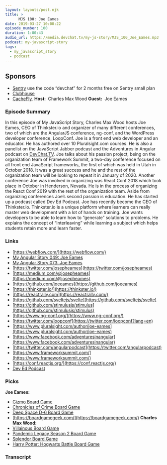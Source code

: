 ```yaml
---
layout: layouts/post.njk
title: >
      MJS 100: Joe Eames
date: 2019-03-27 10:00:22
episode_number: 100
duration: 1:00:43
audio_url: https://media.devchat.tv/my-js-story/MJS_100_Joe_Eames.mp3
podcast: my-javascript-story
tags: 
  - my_javascript_story
  - podcast
---
```


## **Sponsors**

- [Sentry](https://sentry.io/) use the code “devchat” for 2 months free on Sentry small plan
- [Clubhouse](https://clubhouse.io/jsstory)
- [CacheFly&nbsp;](https://www.cachefly.com/)
**Host:&nbsp;** Charles Max Wood **Guest:** &nbsp;Joe Eames
### **Episode Summary**
In this episode of My JavaScript Story, Charles Max Wood hosts Joe Eames, CEO of Thinkster.io and organizer of many different conferences, two of which are the AngularJS conference, ng-conf, and the WordPress developer conference, LoopConf. Joe is a front end web developer and an educator. He has authored over 10 Pluralsight.com courses.&nbsp;He is also a panelist on the JavaScript Jabber podcast and the Adventures in Angular podcast on&nbsp;[DevChat.TV](https://devchat.tv/). Joe talks about his passion project, being on the organization team of Framework Summit, a two-day&nbsp;conference&nbsp;focused on all front end JavaScript&nbsp;frameworks, the first of which was held in Utah in October 2018. It was a great success and he and the rest of the organization team will be looking to repeat it in January of 2020. Another conference Joe was involved in organizing was React Conf 2018 which took place in October in Henderson, Nevada. He is in the process of organizing the React Conf 2019 with the rest of the organization team. Aside from organizing conferences Joe’s second passion is education. He has started up a podcast called Dev Ed Podcast. Joe has recently become the CEO of Thinkster.io. Thinkster.io is a unique platform where learners can really master web development with a lot of hands on training. Joe wants developers to be able to learn how to “generate” solutions to problems. He explains the concept of “interleaving” while learning a subject which helps students retain more and learn faster.
### **Links**

- [https://webflow.com/](https://webflow.com/)
- [My Angular Story 049: Joe Eames](https://devchat.tv/my-angular-story/mas-049-joe-eames/)
- [My Angular Story 073: Joe Eames](https://devchat.tv/my-angular-story/mas-073-joe-eames/)
- [https://twitter.com/josepheames](https://twitter.com/josepheames)
- [https://medium.com/@josepheames](https://medium.com/@josepheames)
- [https://github.com/joeeames](https://github.com/joeeames)
- [https://thinkster.io/](https://thinkster.io/)
- [https://reactrally.com](https://reactrally.com/)
- [https://github.com/sveltejs/svelte](https://github.com/sveltejs/svelte)
- [https://github.com/stimulusjs/stimulus](https://github.com/stimulusjs/stimulus)
- [https://www.ng-conf.org/](https://www.ng-conf.org/)
- [https://twitter.com/loopconf](https://twitter.com/loopconf?lang=en)
- [https://www.pluralsight.com/author/joe-eames](https://www.pluralsight.com/author/joe-eames)
- [https://www.facebook.com/adventuresinangular](https://www.facebook.com/adventuresinangular)
- [https://twitter.com/angularpodcast](https://twitter.com/angularpodcast)
- [https://www.frameworksummit.com/](https://www.frameworksummit.com/)
- [https://conf.reactjs.org/](https://conf.reactjs.org/)
- [Dev Ed Podcast](https://devedpodcast.com/)

### **Picks**
 **Joe Eames:**
- [Gizmo Board Game](https://www.amazon.com/CMON-CMNGIZ001-Gizmos-Board-Game/dp/B07C24CVK6/ref=sr_1_1%20?ie=UTF8&qid=1548462018&sr=8-1&linkCode=ll1&tag=devchattv-20&linkId=f06bfe7482dca8bb751ed6d7cc86e2ab&language=en_US)
- [Chronicles of Crime Board Game](https://www.amazon.com/Lucky-Duck-Games-Chronicles-Crime/dp/B07CN8TJDQ/ref=sr_1_1%20?ie=UTF8&qid=1548462018&sr=8-1&linkCode=ll1&tag=devchattv-20&linkId=f06bfe7482dca8bb751ed6d7cc86e2ab&language=en_US)
- [Deep Space D-6 Board Game](https://www.tauleadergames.com/deep-space-d6)
- [https://boardgamegeek.com/](https://boardgamegeek.com/)
**Charles Max Wood:**
- [Villainous Board Game](https://www.wonderforge.com/games/disney/villainous/)
- [Pandemic Legacy Season 2 Board Game](https://www.zmangames.com/en/products/pandemic-legacy-season-2/)
- [Splendor Board Game](https://www.spacecowboys.fr/splendor/language:eng)
- [Harry Potter: Hogwarts Battle Board Game](https://theop.games/products/game/harry-potter-hogwarts-battle-a-cooperative-deck-building-game/)


### Transcript


